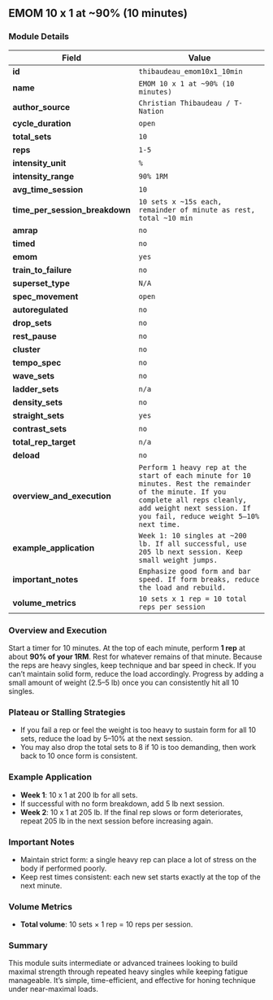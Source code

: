 ## EMOM 10 x 1 at ~90% (10 minutes)

### Module Details

| Field                          | Value                                                                                                                                                                                                      |
| ------------------------------ | ---------------------------------------------------------------------------------------------------------------------------------------------------------------------------------------------------------- |
| **id**                         | `thibaudeau_emom10x1_10min`                                                                                                                                                                                |
| **name**                       | `EMOM 10 x 1 at ~90% (10 minutes)`                                                                                                                                                                         |
| **author_source**              | `Christian Thibaudeau / T-Nation`                                                                                                                                                                          |
| **cycle_duration**             | `open`                                                                                                                                                                                                     |
| **total_sets**                 | `10`                                                                                                                                                                                                       |
| **reps**                       | `1-5`                                                                                                                                                                                                      |
| **intensity_unit**             | `%`                                                                                                                                                                                                        |
| **intensity_range**            | `90% 1RM`                                                                                                                                                                                                  |
| **avg_time_session**           | `10`                                                                                                                                                                                                       |
| **time_per_session_breakdown** | `10 sets x ~15s each, remainder of minute as rest, total ~10 min`                                                                                                                                          |
| **amrap**                      | `no`                                                                                                                                                                                                       |
| **timed**                      | `no`                                                                                                                                                                                                       |
| **emom**                       | `yes`                                                                                                                                                                                                      |
| **train_to_failure**           | `no`                                                                                                                                                                                                       |
| **superset_type**              | `N/A`                                                                                                                                                                                                      |
| **spec_movement**              | `open`                                                                                                                                                                                                     |
| **autoregulated**              | `no`                                                                                                                                                                                                       |
| **drop_sets**                  | `no`                                                                                                                                                                                                       |
| **rest_pause**                 | `no`                                                                                                                                                                                                       |
| **cluster**                    | `no`                                                                                                                                                                                                       |
| **tempo_spec**                 | `no`                                                                                                                                                                                                       |
| **wave_sets**                  | `no`                                                                                                                                                                                                       |
| **ladder_sets**                | `n/a`                                                                                                                                                                                                      |
| **density_sets**               | `no`                                                                                                                                                                                                       |
| **straight_sets**              | `yes`                                                                                                                                                                                                      |
| **contrast_sets**              | `no`                                                                                                                                                                                                       |
| **total_rep_target**           | `n/a`                                                                                                                                                                                                      |
| **deload**                     | `no`                                                                                                                                                                                                       |
| **overview_and_execution**     | `Perform 1 heavy rep at the start of each minute for 10 minutes. Rest the remainder of the minute. If you complete all reps cleanly, add weight next session. If you fail, reduce weight 5–10% next time.` |
| **example_application**        | `Week 1: 10 singles at ~200 lb. If all successful, use 205 lb next session. Keep small weight jumps.`                                                                                                      |
| **important_notes**            | `Emphasize good form and bar speed. If form breaks, reduce the load and rebuild.`                                                                                                                          |
| **volume_metrics**             | `10 sets x 1 rep = 10 total reps per session`                                                                                                                                                              |

### Overview and Execution

Start a timer for 10 minutes. At the top of each minute, perform **1 rep** at about **90% of your 1RM**. Rest for whatever remains of that minute. Because the reps are heavy singles, keep technique and bar speed in check. If you can’t maintain solid form, reduce the load accordingly. Progress by adding a small amount of weight (2.5–5 lb) once you can consistently hit all 10 singles.

### Plateau or Stalling Strategies

- If you fail a rep or feel the weight is too heavy to sustain form for all 10 sets, reduce the load by 5–10% at the next session.
- You may also drop the total sets to 8 if 10 is too demanding, then work back to 10 once form is consistent.

### Example Application

- **Week 1**: 10 x 1 at 200 lb for all sets.
- If successful with no form breakdown, add 5 lb next session.
- **Week 2**: 10 x 1 at 205 lb. If the final rep slows or form deteriorates, repeat 205 lb in the next session before increasing again.

### Important Notes

- Maintain strict form: a single heavy rep can place a lot of stress on the body if performed poorly.
- Keep rest times consistent: each new set starts exactly at the top of the next minute.

### Volume Metrics

- **Total volume**: 10 sets × 1 rep = 10 reps per session.

### Summary

This module suits intermediate or advanced trainees looking to build maximal strength through repeated heavy singles while keeping fatigue manageable. It’s simple, time-efficient, and effective for honing technique under near-maximal loads.